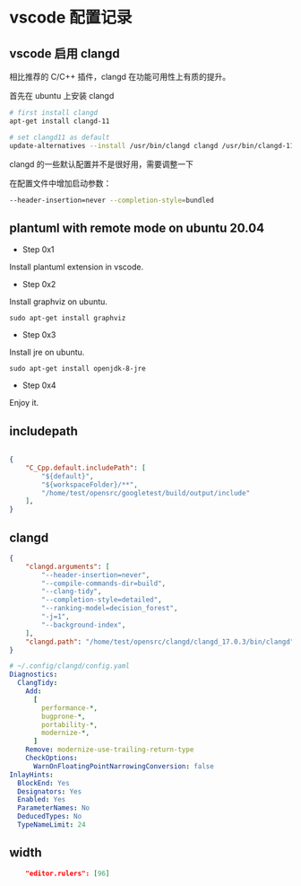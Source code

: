 # vscode 配置记录

## vscode 启用 clangd

相比推荐的 C/C++ 插件，clangd 在功能可用性上有质的提升。

首先在 ubuntu 上安装 clangd

```bash
# first install clangd
apt-get install clangd-11

# set clangd11 as default
update-alternatives --install /usr/bin/clangd clangd /usr/bin/clangd-11 100
```


clangd 的一些默认配置并不是很好用，需要调整一下

在配置文件中增加启动参数：

```bash
--header-insertion=never --completion-style=bundled
```

## plantuml with remote mode on ubuntu 20.04

- Step 0x1

Install plantuml extension in vscode.

- Step 0x2

Install graphviz on ubuntu.

`sudo apt-get install graphviz`

- Step 0x3

Install jre on ubuntu.

`sudo apt-get install openjdk-8-jre`

- Step 0x4

Enjoy it.

## includepath

```json

{
    "C_Cpp.default.includePath": [
        "${default}",
        "${workspaceFolder}/**",
        "/home/test/opensrc/googletest/build/output/include"
    ],
}

```

## clangd

```json
{
    "clangd.arguments": [
        "--header-insertion=never",
        "--compile-commands-dir=build",
        "--clang-tidy",
        "--completion-style=detailed",
        "--ranking-model=decision_forest",
        "-j=1",
        "--background-index", 
    ],
    "clangd.path": "/home/test/opensrc/clangd/clangd_17.0.3/bin/clangd"
}
```

```yaml
# ~/.config/clangd/config.yaml
Diagnostics:
  ClangTidy:
    Add:
      [
        performance-*,
        bugprone-*,
        portability-*,
        modernize-*,
      ]
    Remove: modernize-use-trailing-return-type
    CheckOptions:
      WarnOnFloatingPointNarrowingConversion: false
InlayHints:
  BlockEnd: Yes
  Designators: Yes
  Enabled: Yes
  ParameterNames: No
  DeducedTypes: No
  TypeNameLimit: 24
```

## width 

```json
    "editor.rulers": [96]
```